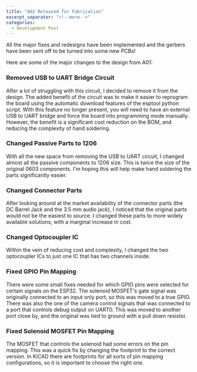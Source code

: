 ```yaml
---
title: "A02 Released for Fabrication"
excerpt_separator: "<!--more-->"
categories:
  - Development Post
---
```


All the major fixes and redesigns have been implemented and the gerbers have been sent off to be turned into some new PCBs!

Here are some of the major changes to the design from A01:

### Removed USB to UART Bridge Circuit
After a lot of struggling with this circuit, I decided to remove it from the design. The added benefit of the circuit was to make it easier to reprogram the board using the automatic download features of the esptool python script. With this feature no longer present, you will need to have an external USB to UART bridge and force the board into programming mode manually. However, the benefit is a significant cost reduction on the BOM, and reducing the complexity of hand soldering. 
### Changed Passive Parts to 1206
With all the new space from removing the USB to UART circuit, I changed almost all the passive components to 1206 size. This is twice the size of the original 0603 components. I'm hoping this will help make hand soldering the parts significantly easier. 
### Changed Connector Parts
After looking around at the market availability of the connector parts (the DC Barrel Jack and the 3.5 mm audio jack), I noticed that the original parts would not be the easiest to source. I changed these parts to more widely available solutions, with a marginal increase in cost.
### Changed Optocoupler IC
Within the vein of reducing cost and complexity, I changed the two optocoupler ICs to just one IC that has two channels inside. 
### Fixed GPIO Pin Mapping
There were some small fixes needed for which GPIO pins were selected for certain signals on the ESP32. The solenoid MOSFET's gate signal was originally connected to an input only port, so this was moved to a true GPIO. There was also the one of the camera control signals that was connected to a port that controls debug output on UART0. This was moved to another port close by, and the original was tied to ground with a pull down resistor.
### Fixed Solenoid MOSFET Pin Mapping
The MOSFET that controls the solenoid had some errors on the pin mapping. This was a quick fix by changing the footprint to the correct version. In KiCAD there are footprints for all sorts of pin mapping configurations, so it is important to choose the right one. 




